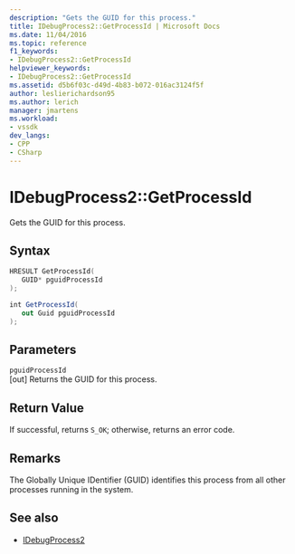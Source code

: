 ```yaml
---
description: "Gets the GUID for this process."
title: IDebugProcess2::GetProcessId | Microsoft Docs
ms.date: 11/04/2016
ms.topic: reference
f1_keywords:
- IDebugProcess2::GetProcessId
helpviewer_keywords:
- IDebugProcess2::GetProcessId
ms.assetid: d5b6f03c-d49d-4b83-b072-016ac3124f5f
author: leslierichardson95
ms.author: lerich
manager: jmartens
ms.workload:
- vssdk
dev_langs:
- CPP
- CSharp
---
```

# IDebugProcess2::GetProcessId
Gets the GUID for this process.

## Syntax

```cpp
HRESULT GetProcessId(
   GUID* pguidProcessId
);
```

```csharp
int GetProcessId(
   out Guid pguidProcessId
);
```

## Parameters
`pguidProcessId`\
[out] Returns the GUID for this process.

## Return Value
 If successful, returns `S_OK`; otherwise, returns an error code.

## Remarks
 The Globally Unique IDentifier (GUID) identifies this process from all other processes running in the system.

## See also
- [IDebugProcess2](../../../extensibility/debugger/reference/idebugprocess2.md)
